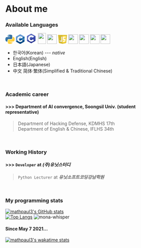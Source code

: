 # About me

### Available Languages
<span>
  <img src="https://github.com/mathpaul3/mathpaul3/blob/main/Python.png" width="29px;" height="29px" />
  <img src="https://github.com/mathpaul3/mathpaul3/blob/main/C++.png" width="27px;" height="30px" />
  <img src="https://github.com/mathpaul3/mathpaul3/blob/main/C.png" width="34px;" height="34px" />
  <img src="https://upload.wikimedia.org/wikipedia/en/3/30/Java_programming_language_logo.svg" width="25px;" height="34px" />
  <img src="https://upload.wikimedia.org/wikipedia/commons/9/95/Vue.js_Logo_2.svg" width="30px;" height="30px" />
  <img src="https://github.com/mathpaul3/mathpaul3/blob/main/JavaScript.png" width="28px;" height="28px" />
  <img src="https://upload.wikimedia.org/wikipedia/commons/6/61/HTML5_logo_and_wordmark.svg" width="30px;" height="30px" />
  <img src="https://upload.wikimedia.org/wikipedia/commons/d/d5/CSS3_logo_and_wordmark.svg" width="30px;" height="30px" />
  <img src="https://upload.wikimedia.org/wikipedia/commons/4/48/Markdown-mark.svg" width="30px;" height="30px" />
  <img src="https://nodejs.org/static/images/logos/nodejs-new-pantone-black.svg" width="30px;" height="30px" />
<span />
  
- 한국어(Korean) --- *native*
- English(English)
- 日本語(Japanese)
- 中文 简体·繁体(Simplified & Traditional Chinese)
<br>
  
  
### Academic career
#### >>> Department of AI convergence, Soongsil Univ. (student representative)
> Department of Hacking Defense, KDMHS 17th\
 Department of English & Chinese, IFLHS 34th
<br>

### Working History
#### >>> `Developer` at **_(주)유닛스터디_**
> `Python Lecturer` at **_유닛소프트코딩강남학원_**
<br>


### My programming stats <br>
  [![mathpaul3's GitHub stats](https://github-readme-stats.vercel.app/api?username=mathpaul3&count_private=true&show_icons=true)](https://github.com/anuraghazra/github-readme-stats) <br>
  [![Top Langs](https://github-readme-stats.vercel.app/api/top-langs/?username=mathpaul3&langs_count=30&layout=compact&hide=html,css&card_width=317)](https://github.com/anuraghazra/github-readme-stats) <img src="https://github.githubassets.com/images/mona-whisper.gif" title="mona-whisper"> <br>
#### Since May 7 2021... <br>
  [![mathpaul3's wakatime stats](https://github-readme-stats.vercel.app/api/wakatime?username=@mathpaul3&v=2)](https://github.com/anuraghazra/github-readme-stats)






<!--
**mathpaul3/mathpaul3** is a ✨ _special_ ✨ repository because its `README.md` (this file) appears on your GitHub profile.

Here are some ideas to get you started:

- 🔭 I’m currently working on ...
- 🌱 I’m currently learning ...
- 👯 I’m looking to collaborate on ...
- 🤔 I’m looking for help with ...
- 💬 Ask me about ...
- 📫 How to reach me: ...
- 😄 Pronouns: ...
- ⚡ Fun fact: ...
-->
